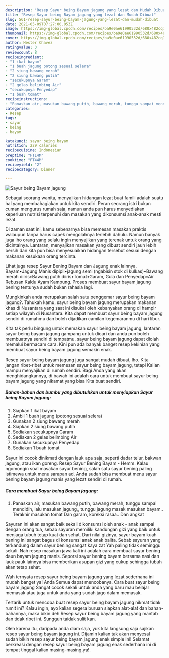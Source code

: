 ```yaml
---
description: "Resep Sayur being Bayam jagung yang lezat dan Mudah Dibuat"
title: "Resep Sayur being Bayam jagung yang lezat dan Mudah Dibuat"
slug: 561-resep-sayur-being-bayam-jagung-yang-lezat-dan-mudah-dibuat
date: 2021-05-09T07:27:00.053Z
image: https://img-global.cpcdn.com/recipes/ba9e0ae61990532d/680x482cq70/sayur-being-bayam-jagung-foto-resep-utama.jpg
thumbnail: https://img-global.cpcdn.com/recipes/ba9e0ae61990532d/680x482cq70/sayur-being-bayam-jagung-foto-resep-utama.jpg
cover: https://img-global.cpcdn.com/recipes/ba9e0ae61990532d/680x482cq70/sayur-being-bayam-jagung-foto-resep-utama.jpg
author: Hester Chavez
ratingvalue: 3
reviewcount: 8
recipeingredient:
- "1 ikat bayam"
- "1 buah jagung potong sesuai selera"
- "2 siung bawang merah"
- "2 siung bawang putih"
- "secukupnya Garam"
- "2 gelas belimbing Air"
- "secukupnya Penyedap"
- "1 buah tomat"
recipeinstructions:
- "Panaskan air, masukan bawang putih, bawang merah, tunggu sampai mendidih, lalu masukan jagung,, tunggu jagung masak masukan bayam.. Terakhir masukan tomat Dan garam, koreksi rasaa.. Dan angkat"
categories:
- Resep
tags:
- sayur
- being
- bayam

katakunci: sayur being bayam 
nutrition: 229 calories
recipecuisine: Indonesian
preptime: "PT14M"
cooktime: "PT44M"
recipeyield: "2"
recipecategory: Dinner

---
```



![Sayur being Bayam jagung](https://img-global.cpcdn.com/recipes/ba9e0ae61990532d/680x482cq70/sayur-being-bayam-jagung-foto-resep-utama.jpg)

Sebagai seorang wanita, menyajikan hidangan lezat buat famili adalah suatu hal yang membahagiakan untuk kita sendiri. Peran seorang istri bukan cuman mengurus rumah saja, namun anda pun harus menyediakan keperluan nutrisi terpenuhi dan masakan yang dikonsumsi anak-anak mesti lezat.

Di zaman  saat ini, kamu sebenarnya bisa memesan masakan praktis walaupun tanpa harus capek mengolahnya terlebih dahulu. Namun banyak juga lho orang yang selalu ingin menyajikan yang terenak untuk orang yang dicintainya. Lantaran, menyajikan masakan yang dibuat sendiri jauh lebih bersih dan kita pun bisa menyesuaikan hidangan tersebut sesuai dengan makanan kesukaan orang tercinta. 

Lihat juga resep Sayur Bening Bayam dan Jagung enak lainnya. Bayam•Jagung Manis dipipil•jagung semi (ngabisin stok di kulkas)•Bawang merah diiris•Bawang putih diiris•Tomat•Garam, Gula dan Penyedap•Air Rebusan Kaldu Ayam Kampung. Proses membuat sayur bayam jagung bening tentunya sudah bukan rahasia lagi.

Mungkinkah anda merupakan salah satu penggemar sayur being bayam jagung?. Tahukah kamu, sayur being bayam jagung merupakan makanan khas di Nusantara yang saat ini disukai oleh kebanyakan orang di hampir setiap wilayah di Nusantara. Kita dapat membuat sayur being bayam jagung sendiri di rumahmu dan boleh dijadikan camilan kegemaranmu di hari libur.

Kita tak perlu bingung untuk memakan sayur being bayam jagung, lantaran sayur being bayam jagung gampang untuk dicari dan anda pun boleh membuatnya sendiri di tempatmu. sayur being bayam jagung dapat diolah memalui bermacam cara. Kini pun ada banyak banget resep kekinian yang membuat sayur being bayam jagung semakin enak.

Resep sayur being bayam jagung juga sangat mudah dibuat, lho. Kita jangan ribet-ribet untuk memesan sayur being bayam jagung, tetapi Kalian mampu menyajikan di rumah sendiri. Bagi Anda yang akan menghidangkannya, di bawah ini adalah cara untuk membuat sayur being bayam jagung yang nikamat yang bisa Kita buat sendiri.

<!--inarticleads1-->

##### Bahan-bahan dan bumbu yang dibutuhkan untuk menyiapkan Sayur being Bayam jagung:

1. Siapkan 1 ikat bayam
1. Ambil 1 buah jagung (potong sesuai selera)
1. Gunakan 2 siung bawang merah
1. Siapkan 2 siung bawang putih
1. Sediakan secukupnya Garam
1. Sediakan 2 gelas belimbing Air
1. Gunakan secukupnya Penyedap
1. Sediakan 1 buah tomat


Sayur ini cocok dinikmati dengan lauk apa saja, seperti dadar telur, bakwan jagung, atau ikan goreng. Resep Sayur Bening Bayam - Hemm. Kalau ngomongin soal masakan sayur bening, salah satu sayur bening paling istimewa untuk menu sarapan ad. Anda sudah bisa membuat menu sayur bening bayam jagung manis yang lezat sendiri di rumah. 

<!--inarticleads2-->

##### Cara membuat Sayur being Bayam jagung:

1. Panaskan air, masukan bawang putih, bawang merah, tunggu sampai mendidih, lalu masukan jagung,, tunggu jagung masak masukan bayam.. Terakhir masukan tomat Dan garam, koreksi rasaa.. Dan angkat


Sayuran ini akan sangat baik sekali dikonsumsi oleh anak - anak sampai dengan orang tua, sebab sayuran memiliki kandungan gizi yang baik untuk menjaga tubuh tetap kuat dan sehat. Dari nilai gizinya, sayur bayam kuah bening ini sangat bagus di konsumsi anak anak balita. Sebab sayuran yang terkandung dalam sayur bening sangat kaya zat Yah paling tidak seminggu sekali. Nah resep masakan jawa kali ini adalah cara membuat sayur bening daun bayam jagung manis. Seporsi sayur bening bayam bersama nasi dan lauk pauk lainnya bisa memberikan asupan gizi yang cukup sehingga tubuh akan tetap sehat. 

Wah ternyata resep sayur being bayam jagung yang lezat sederhana ini mudah banget ya! Anda Semua dapat mencobanya. Cara buat sayur being bayam jagung Sangat cocok sekali untuk anda yang baru mau belajar memasak atau juga untuk anda yang sudah jago dalam memasak.

Tertarik untuk mencoba buat resep sayur being bayam jagung nikmat tidak rumit ini? Kalau ingin, ayo kalian segera buruan siapkan alat-alat dan bahan-bahannya, maka bikin deh Resep sayur being bayam jagung yang mantab dan tidak ribet ini. Sungguh taidak sulit kan. 

Oleh karena itu, daripada anda diam saja, yuk kita langsung saja sajikan resep sayur being bayam jagung ini. Dijamin kalian tak akan menyesal sudah bikin resep sayur being bayam jagung enak simple ini! Selamat berkreasi dengan resep sayur being bayam jagung enak sederhana ini di tempat tinggal kalian masing-masing,ya!.

